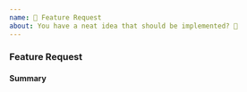 ```yaml
---
name: 🎉 Feature Request
about: You have a neat idea that should be implemented? 🎩
---
```


### Feature Request

<!-- Fill in the relevant information below to help triage your issue. -->

#### Summary

<!-- Provide a summary of the feature you would like to see implemented. -->

